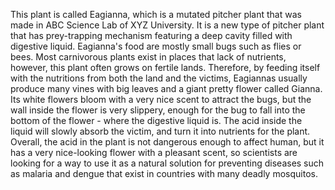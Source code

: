This plant is called Eagianna, which is a mutated pitcher plant that was made in ABC Science Lab of XYZ University. It is a new type of pitcher plant that has prey-trapping mechanism featuring a deep cavity filled with digestive liquid. Eagianna's food are mostly small bugs such as flies or bees. Most carnivorous plants exist in places that lack of nutrients, however, this plant often grows on fertile lands. Therefore, by feeding itself with the nutritions from both the land and the victims, Eagiannas usually produce many vines with big leaves and a giant pretty flower called Gianna. Its white flowers bloom with a very nice scent to attract the bugs, but the wall inside the flower is very slippery, enough for the bug to fall into the bottom of the flower - where the digestive liquid is. The acid inside the liquid will slowly absorb the victim, and turn it into nutrients for the plant. Overall, the acid in the plant is not dangerous enough to affect human, but it has a very nice-looking flower with a pleasant scent, so scientists are looking for a way to use it as a natural solution for preventing diseases such as malaria and dengue that exist in countries with many deadly mosquitos. 
